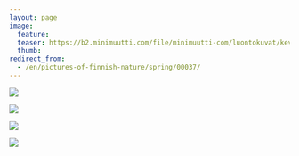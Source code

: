 ```yaml
---
layout: page
image:
  feature:
  teaser: https://b2.minimuutti.com/file/minimuutti-com/luontokuvat/kev%C3%A4t/DS14780-245px.jpg
  thumb:
redirect_from:
  - /en/pictures-of-finnish-nature/spring/00037/
---
```


![](https://b2.minimuutti.com/file/minimuutti-com/luontokuvat/kev%C3%A4t/DS14780-800px.jpg)

![](https://b2.minimuutti.com/file/minimuutti-com/luontokuvat/kev%C3%A4t/DS14781-800px.jpg)

![](https://b2.minimuutti.com/file/minimuutti-com/luontokuvat/kev%C3%A4t/DS14783-800px.jpg)

![](https://b2.minimuutti.com/file/minimuutti-com/luontokuvat/kev%C3%A4t/DS14784-800px.jpg)
